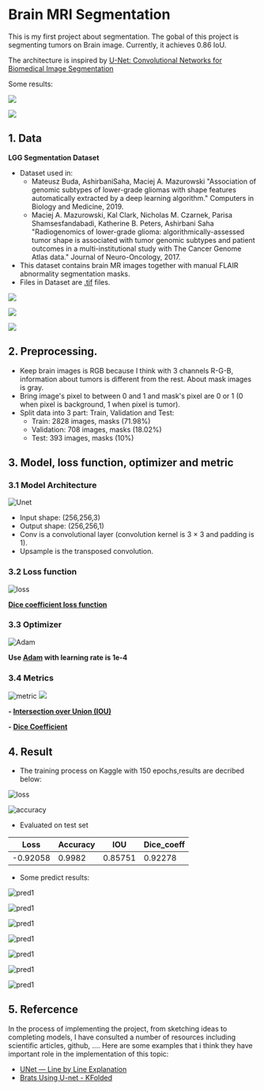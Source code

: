 # Brain MRI Segmentation

This is my first project about segmentation. The gobal of this  project is 
segmenting tumors on Brain image. Currently, it achieves 0.86 IoU. 

The architecture is inspired by [U-Net: Convolutional Networks for Biomedical Image Segmentation](https://lmb.informatik.uni-freiburg.de/people/ronneber/u-net/)

Some results:

![](data/img/results.png)

![](data/img/result2.png)


## 1. Data

**LGG Segmentation Dataset**

- Dataset used in:
    - Mateusz Buda, AshirbaniSaha, Maciej A. Mazurowski "Association of genomic subtypes of lower-grade gliomas with shape features automatically extracted by a deep learning algorithm." Computers in Biology and Medicine, 2019.
    - Maciej A. Mazurowski, Kal Clark, Nicholas M. Czarnek, Parisa Shamsesfandabadi, Katherine B. Peters, Ashirbani Saha "Radiogenomics of lower-grade glioma: algorithmically-assessed tumor shape is associated with tumor genomic subtypes and patient outcomes in a multi-institutional study with The Cancer Genome Atlas data." Journal of Neuro-Oncology, 2017.
- This dataset contains brain MR images together with manual FLAIR abnormality segmentation masks.
- Files in Dataset are [.tif](https://en.wikipedia.org/wiki/TIFF) files.

![](data/img/DataDistribution.png)

![](data/img/DataVisualization.png)

![](data/img/DataVisualization2.png)

## 2. Preprocessing.
- Keep brain images is RGB because I think with 3 channels R-G-B, information about tumors is different from the rest. About mask images is gray.
- Bring image's pixel to between 0 and 1 and mask's pixel are 0 or 1 (0 when pixel is background, 1 when pixel is tumor).
- Split data into 3 part: Train, Validation and Test:
    + Train: 2828 images, masks (71.98%)
    + Validation: 708 images, masks (18.02%)
    + Test: 393 images, masks (10%)
## 3. Model, loss function, optimizer and metric
### 3.1 Model Architecture

![Unet](data/img/unet.png)

- Input shape: (256,256,3)
- Output shape: (256,256,1)
- Conv is a convolutional layer (convolution kernel is 3 × 3 and padding is 1).
- Upsample is the transposed convolution.
### 3.2 Loss function

![loss](data/img/loss.png)

**[Dice coefficient loss function](https://en.wikipedia.org/wiki/S%C3%B8rensen%E2%80%93Dice_coefficient)**

### 3.3 Optimizer

![Adam](data/img/Adam.png)

**Use [Adam](https://en.wikipedia.org/wiki/Stochastic_gradient_descent#Adam) with learning rate is 1e-4**

### 3.4 Metrics

![metric](data/img/iou.png) 
![](data/img/dice.png)

**- [Intersection over Union (IOU)](https://en.wikipedia.org/wiki/Jaccard_index)**

**- [Dice Coefficient](https://en.wikipedia.org/wiki/S%C3%B8rensen%E2%80%93Dice_coefficient)**

## 4. Result

- The training process on Kaggle with 150 epochs,results are decribed below: 

![loss](data/img/lossresult.png)

![accuracy](data/img/accresult.png)

- Evaluated on test set 

Loss | Accuracy | IOU | Dice_coeff
---- | ----- | -------- | ------ 
-0.92058	| 0.9982	|0.85751|	0.92278

- Some predict results:

![pred1](data/img/pred1.png)

![pred1](data/img/pred2.png)

![pred1](data/img/pred3.png)

![pred1](data/img/pred4.png)

![pred1](data/img/pre5.png)

![pred1](data/img/pred6.png)

![pred1](data/img/pred7.png)

## 5. Refercence

In the process of implementing the project, from sketching ideas to completing models, I have consulted a number of resources including scientific articles, github, .... Here are some examples that i think they have important role in the implementation of this topic:

- [UNet — Line by Line Explanation](https://towardsdatascience.com/unet-line-by-line-explanation-9b191c76baf5)
- [Brats Using U-net - KFolded](https://www.kaggle.com/mdbadiuzzamanshuvo/brats-using-u-net-kfolded)



